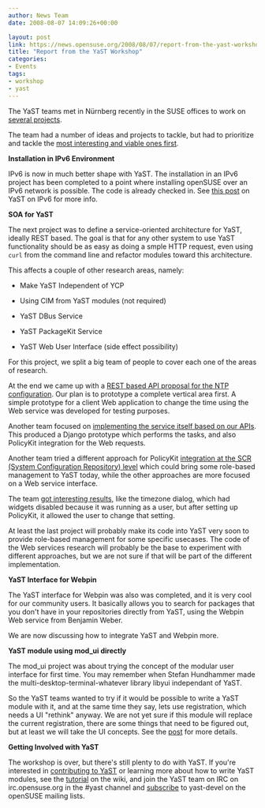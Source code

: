 ```yaml
---
author: News Team
date: 2008-08-07 14:09:26+00:00

layout: post
link: https://news.opensuse.org/2008/08/07/report-from-the-yast-workshop/
title: "Report from the YaST Workshop"
categories:
- Events
tags:
- workshop
- yast
---
```



The YaST teams met in Nürnberg recently in the SUSE offices to work on [several projects](http://en.opensuse.org/YaST/Events/Workshop_Nuremberg_2008).





The team had a number of ideas and projects to tackle, but had to prioritize and tackle the [most interesting and viable ones first](http://en.opensuse.org/YaST/Events/Workshop_Nuremberg_2008).





**Installation in IPv6 Environment**





IPv6 is now in much better shape with YaST. The installation in an IPv6 project has been completed to a point where installing openSUSE over an IPv6 network is possible. The code is already checked in. See [this post](http://mzugec.blogspot.com/2008/07/ipv6-network-applications.html) on YaST on IPv6 for more info.





**SOA for YaST**





The next project was to define a service-oriented architecture for YaST, ideally REST based. The goal is that for any other system to use YaST functionality should be as easy as doing a smple HTTP request, even using `curl` from the command line and refactor modules toward this architecture.





This affects a couple of other research areas, namely:







  * Make YaST Independent of YCP


  * Using CIM from YaST modules (not required)


  * YaST DBus Service


  * YaST PackageKit Service


  * YaST Web User Interface (side effect possibility)





For this project, we split a big team of people to cover each one of the areas of research.





At the end we came up with a [REST based API proposal for the NTP configuration](http://en.opensuse.org/YaST/Research/YaaS/Team_2). Our plan is to prototype a complete vertical area first. A simple prototype for a client Web application to change the time using the Web service was developed for testing purposes.





Another team focused on [implementing the service itself based on our APIs](http://en.opensuse.org/YaST/Research/YaaS/Team_3). This produced a Django prototype which performs the tasks, and also PolicyKit integration for the Web requests.





Another team tried a different approach for PolicyKit [integration at the SCR (System Configuration Repository) level](http://en.opensuse.org/YaST/Research/YaaS/Team_4)  which could bring some role-based management to YaST today, while the other approaches are more focused on a Web service interface.





The team [got interesting results](http://mvidner.blogspot.com/2008/07/yast-workshop-2008.html), like the timezone dialog, which had widgets disabled because it was running as a user, but after setting up PolicyKit, it allowed the user to change that setting.





At least the last project will probably make its code into YaST very soon to provide role-based management for some specific usecases. The code of the Web services research will probably be the base to experiment with different approaches, but we are not sure if that will be part of the different implementation.





**YaST Interface for Webpin**



The YaST interface for Webpin was also was completed, and it is very cool for our community users. It basically allows you to search for packages that you don't have in your repositories directly from YaST, using the Webpin Web service from Benjamin Weber.





We are now discussing how to integrate YaST and Webpin more.





**YaST module using mod_ui directly**



The mod_ui project was about trying the concept of the modular user interface for first time. You may remember when Stefan Hundhammer made the multi-desktop-terminal-whatever library libyui independant of YaST.





So the YaST teams wanted to try if it would be possible to write a YaST module with it, and at the same time they say, lets use registration, which needs a UI "rethink" anyway. We are not yet sure if this module will replace the current registration, there are some things that need to be figured out, but at least we will take the UI concepts. See the [post](http://lizards.opensuse.org/2008/07/15/yast-module-the-c-way/) for more details.





**Getting Involved with YaST**





The workshop is over, but there's still plenty to do with YaST. If you're interested in [contributing to YaST](http://en.opensuse.org/YaST_Development) or learning more about how to write YaST modules, see the [tutorial](http://en.opensuse.org/YaST/Tutorials/Simple_YaST_Module) on the wiki, and join the YaST team on IRC on irc.opensuse.org in the #yast channel and [subscribe](mailto:yast-devel+subscribe@opensuse.org) to yast-devel on the openSUSE mailing lists.

		
